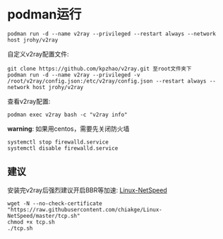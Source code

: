 # podman运行
```
podman run -d --name v2ray --privileged --restart always --network host jrohy/v2ray
```

自定义v2ray配置文件:
```
git clone https://github.com/kpzhao/v2ray.git 至root文件夹下
podman run -d --name v2ray --privileged -v /root/v2ray/config.json:/etc/v2ray/config.json --restart always --network host jrohy/v2ray
```

查看v2ray配置:
```
podman exec v2ray bash -c "v2ray info"
```

**warning**: 如果用centos，需要先关闭防火墙
```
systemctl stop firewalld.service
systemctl disable firewalld.service
```

## 建议
安装完v2ray后强烈建议开启BBR等加速: [Linux-NetSpeed](https://github.com/chiakge/Linux-NetSpeed)
```
wget -N --no-check-certificate "https://raw.githubusercontent.com/chiakge/Linux-NetSpeed/master/tcp.sh"
chmod +x tcp.sh
./tcp.sh
```

